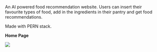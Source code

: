An AI powered food recommendation website. Users can insert their favourite types of food, add in the ingredients in their pantry and get food recommendations.

Made with PERN stack.

**Home Page**

![](https://github.com/Anthony-McDonald/recomeats/assets/89093671/1056017c-1152-4895-bb5e-325e2f54089c)

